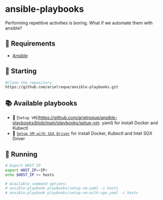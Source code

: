 # ansible-playbooks
Performing repetitive activities is boring. What if we automate them with ansible?


## :bookmark: Requirements
- [Ansible](https://docs.ansible.com/ansible/latest/installation_guide/intro_installation.html)

## :triangular_flag_on_post: Starting
```bash
#Clone the repository
https://github.com/arielroque/ansible-playbooks.git
```
## :books: Available playbooks

- :book: [`Setup VM`](https://github.com/arielroque/ansible-playbooks/blob/main/playbooks/setup-vm. yaml) for install Docker and Kubectl
- :book: [`Setup VM with SGX Driver`](https://github.com/arielroque/ansible-playbooks/blob/main/playbooks/setup-vm-with-sgx.yaml) for install Docker, Kubectl and Intel SGX Driver


## :triangular_flag_on_post: Running

```bash
# Export HOST IP
export HOST_IP=<IP>
echo $HOST_IP >> hosts

# Available command options:
# ansible-playbook playbooks/setup-vm.yaml -i hosts
# ansible-playbook playbooks/setup-vm-with-sgx.yaml -i hosts
```
